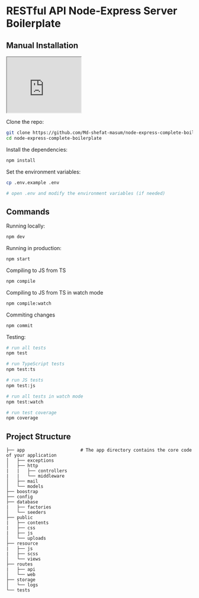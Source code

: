 <h1>RESTful API Node-Express Server Boilerplate</h1>

## Manual Installation

<iframe src="https://www.youtube.com/watch?v=7MS1Z_1c5CU" width="200"></iframe>

Clone the repo:

```bash
git clone https://github.com/Md-shefat-masum/node-express-complete-boilerplate.git
cd node-express-complete-boilerplate
```

Install the dependencies:

```bash
npm install
```

Set the environment variables:

```bash
cp .env.example .env

# open .env and modify the environment variables (if needed)
```
## Commands

Running locally:

```bash
npm dev
```

Running in production:

```bash
npm start
```

Compiling to JS from TS

```bash
npm compile
```

Compiling to JS from TS in watch mode

```bash
npm compile:watch
```

Commiting changes

```bash
npm commit
```

Testing:

```bash
# run all tests
npm test

# run TypeScript tests
npm test:ts

# run JS tests
npm test:js

# run all tests in watch mode
npm test:watch

# run test coverage
npm coverage
```

## Project Structure
```
├── app                     # The app directory contains the core code of your application
│   ├── exceptions                          
│   ├── http    
|   |   ├── controllers                        
|   |   └── middleware                        
│   ├── mail                     
│   └── models                      
├── boostrap                          
├── config              
├── database 
|   ├── factories                     
│   └── seeders                              
├── public 
|   ├── contents                     
|   ├── css                     
|   ├── js                           
│   └── uploads                              
├── resource 
|   ├── js                     
|   ├── scss                         
│   └── views                              
├── routes 
|   ├── api                           
│   └── web                              
├── storage                           
│   └── logs                              
└── tests
```
